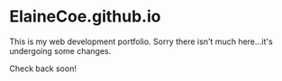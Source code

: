 # ElaineCoe.github.io

This is my web development portfolio. Sorry there isn't much here...it's undergoing some changes. 

Check back soon!

